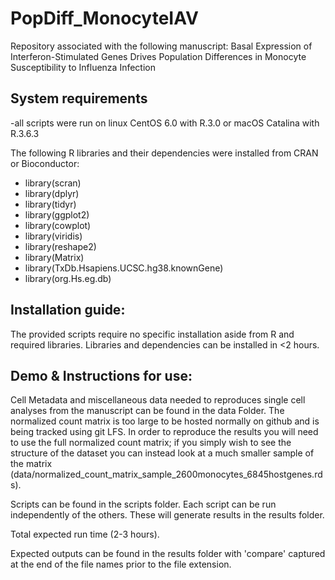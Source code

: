 # PopDiff_MonocyteIAV
Repository associated with the following manuscript: Basal Expression of Interferon-Stimulated Genes Drives Population Differences in Monocyte Susceptibility to Influenza Infection

## System requirements
-all scripts were run on linux CentOS 6.0 with R.3.0 or macOS Catalina with R.3.6.3

The following R libraries and their dependencies were installed from CRAN or Bioconductor:
* library(scran)
* library(dplyr)
* library(tidyr)
* library(ggplot2)
* library(cowplot)
* library(viridis)
* library(reshape2)
* library(Matrix)
* library(TxDb.Hsapiens.UCSC.hg38.knownGene)
* library(org.Hs.eg.db)

## Installation guide:
The provided scripts require no specific installation aside from R and required libraries. Libraries and dependencies can be installed in <2 hours.

## Demo & Instructions for use:
Cell Metadata and miscellaneous data needed to reproduces single cell analyses from the manuscript can be found in the data Folder. 
The normalized count matrix is too large to be hosted normally on github and is being tracked using git LFS. In order to reproduce the results you will need to use the full normalized count matrix; if you simply wish to see the structure of the dataset you can instead look at a much smaller sample of the matrix (data/normalized_count_matrix_sample_2600monocytes_6845hostgenes.rds).

Scripts can be found in the scripts folder. Each script can be run independently of the others. These will generate results in the results folder.

Total expected run time (2-3 hours).

Expected outputs can be found in the results folder with 'compare' captured at the end of the file names prior to the file extension.
